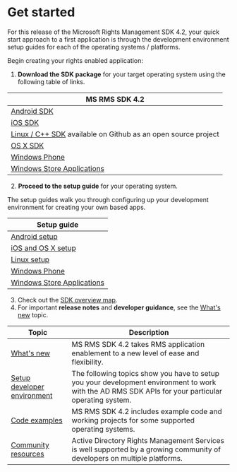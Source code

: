 Get started
====================================================

For this release of the Microsoft Rights Management SDK 4.2, your quick start approach to a first application is through the development environment setup guides for each of the operating systems / platforms.

Begin creating your rights enabled application:

1. **Download the SDK package** for your target operating system using the following table of links.

|MS RMS SDK 4.2|
|---------------|
|[Android SDK](http://Go.Microsoft.Com/FWLink/p/?LinkId=404271)|
|[iOS SDK](http://Go.Microsoft.Com/FWLink/p/?LinkId=404272)|
|[Linux / C++ SDK](https://github.com/AzureAD/rms-sdk-for-cpp) available on Github as an open source project|
|[OS X SDK](http://Go.Microsoft.Com/FWLink/p/?LinkId=404273)|
|[Windows Phone](http://go.microsoft.com/fwlink/p/?LinkId=524758)|
|[Windows Store Applications](http://go.microsoft.com/fwlink/p/?LinkID=526163)|

 
2. **Proceed to the setup guide** for your operating system.

The setup guides walk you through configuring up your development environment for creating your own based apps.

| Setup guide                                 |
|---------------------------------------------|
| [Android setup](android_sdk.md)            |
| [iOS and OS X setup](ios_sdk.md)           |
| [Linux setup](linux_setup.md)              |
| [Windows Phone](windows_phone_apps.md)     |
| [Windows Store Applications](winrt_sdk.md) |


3. Check out the [SDK overview map](api_reference-new.md).
4. For important **release notes** and **developer guidance**, see the [What's new](release_notes.md) topic.

|Topic|Description|
|-----|-----------|
|[What's new](release_notes.md)|MS RMS SDK 4.2 takes RMS application enablement to a new level of ease and flexibility.|
|[Setup developer environment](setup_developer_environment.md)|The following topics show you have to setup you your development environment to work with the AD RMS SDK APIs for your particular operating system.|
|[Code examples](code_examples.md)|MS RMS SDK 4.2 includes example code and working projects for some supported operating systems.|
|[Community resources](community_resources.md)|Active Directory Rights Management Services is well supported by a growing community of developers on multiple platforms.|
 
